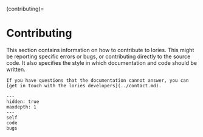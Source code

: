 (contributing)=
# Contributing

This section contains information on how to contribute to lories.
This might be reporting specific errors or bugs, or contributing directly to the source code.
It also specifies the style in which documentation and code should be written.

```{seealso}
If you have questions that the documentation cannot answer, you can [get in touch with the lories developers](../contact.md).
```

```{toctree}
---
hidden: true
maxdepth: 1
---
self
code
bugs
```
